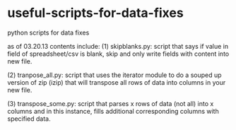 useful-scripts-for-data-fixes
=============================

python scripts for data fixes

as of 03.20.13 contents include:
(1) skipblanks.py: script that says if value in field of spreadsheet/csv is blank, skip and only write fields with content                    into new file.

(2) tranpose_all.py: script that uses the iterator module to do a souped up version of zip (izip) that will transpose all                      rows of data into columns in your new file.

(3) transpose_some.py: script that parses x rows of data (not all) into x columns and in this instance, fills additional
                       corresponding columns with specified data.

